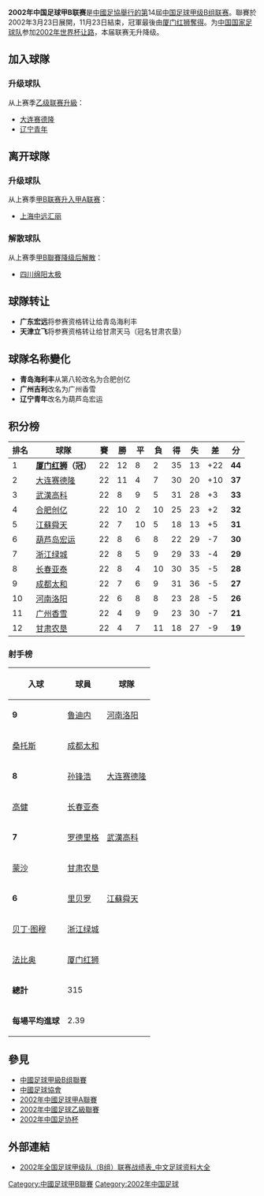 **2002年中国足球甲B联赛**是[中國足協舉行的第](https://zh.wikipedia.org/wiki/中國足協 "wikilink")14屆[中国足球甲级B组联赛](../Page/中国足球甲级B组联赛.md "wikilink")。聯賽於2002年3月23日展開，11月23日結束，冠軍最後由[厦门红狮奪得](https://zh.wikipedia.org/wiki/厦门蓝狮足球俱乐部 "wikilink")。为[中国国家足球队](../Page/中国国家足球队.md "wikilink")参加[2002年世界杯让路](https://zh.wikipedia.org/wiki/2002年世界杯 "wikilink")，本届联赛无升降级。

## 加入球隊

### 升级球队

从上赛季[乙级联赛升級](https://zh.wikipedia.org/wiki/2001年中国足球乙级联赛 "wikilink")：

  - [大连赛德隆](../Page/上海联城足球俱乐部.md "wikilink")
  - [辽宁青年](../Page/南京有有足球俱乐部.md "wikilink")

## 离开球隊

### 升级球队

从上赛季[甲B联赛升入](../Page/2001年中国足球甲B联赛.md "wikilink")[甲A联赛](../Page/2002年中国足球甲A联赛.md "wikilink")：

  - [上海中远汇丽](https://zh.wikipedia.org/wiki/陕西宝荣浐灞足球俱樂部 "wikilink")

### 解散球队

从上赛季[甲B聯賽降级后解散](../Page/2001年中国足球甲B联赛.md "wikilink")：

  - [四川绵阳太极](https://zh.wikipedia.org/wiki/四川绵阳足球俱樂部 "wikilink")

## 球隊转让

  - **广东宏远**将参赛资格转让给青岛海利丰
  - **天津立飞**将参赛资格转让给甘肃天马（冠名甘肃农垦）

## 球隊名称變化

  - **青岛海利丰**从第八轮改名为合肥创亿
  - **广州吉利**改名为广州香雪
  - **辽宁青年**改名为葫芦岛宏运

## 积分榜

| 排名 | 球隊                                                                | 賽  | 勝  | 平  | 負  | 得  | 失  | 差    | 分      |
| -- | ----------------------------------------------------------------- | -- | -- | -- | -- | -- | -- | ---- | ------ |
| 1  | **[厦门红狮](https://zh.wikipedia.org/wiki/厦门蓝狮足球俱乐部 "wikilink")（冠）** | 22 | 12 | 8  | 2  | 35 | 13 | \+22 | **44** |
| 2  | [大连赛德隆](https://zh.wikipedia.org/wiki/上海联城足球俱樂部 "wikilink")       | 22 | 11 | 4  | 7  | 30 | 20 | \+10 | **37** |
| 3  | [武漢高科](https://zh.wikipedia.org/wiki/湖北武漢職業足球俱樂部 "wikilink")      | 22 | 8  | 9  | 5  | 31 | 28 | \+3  | **33** |
| 4  | [合肥创亿](https://zh.wikipedia.org/wiki/青島海利豐足球俱樂部 "wikilink")       | 22 | 10 | 2  | 10 | 25 | 23 | \+2  | **32** |
| 5  | [江蘇舜天](https://zh.wikipedia.org/wiki/江蘇舜天足球俱樂部 "wikilink")        | 22 | 7  | 10 | 5  | 18 | 13 | \+5  | **31** |
| 6  | [葫芦岛宏运](https://zh.wikipedia.org/wiki/南京有有足球俱樂部 "wikilink")       | 22 | 8  | 6  | 8  | 22 | 29 | \-7  | **30** |
| 7  | [浙江绿城](https://zh.wikipedia.org/wiki/杭州绿城足球俱乐部 "wikilink")        | 22 | 8  | 5  | 9  | 29 | 33 | \-4  | **29** |
| 8  | [长春亚泰](../Page/长春亚泰足球俱乐部.md "wikilink")                           | 22 | 8  | 4  | 10 | 30 | 35 | \-5  | **28** |
| 9  | [成都太和](https://zh.wikipedia.org/wiki/成都谢菲联足球俱乐部 "wikilink")       | 22 | 7  | 6  | 9  | 31 | 36 | \-5  | **27** |
| 10 | [河南洛阳](../Page/河南建业足球俱乐部.md "wikilink")                           | 22 | 6  | 8  | 8  | 23 | 28 | \-5  | **26** |
| 11 | [广州香雪](https://zh.wikipedia.org/wiki/广州医药足球俱乐部 "wikilink")        | 22 | 4  | 9  | 9  | 23 | 30 | \-7  | **21** |
| 12 | [甘肃农垦](../Page/甘肃天马足球俱乐部.md "wikilink")                           | 22 | 4  | 7  | 11 | 18 | 27 | \-9  | **19** |

### 射手榜

<table>
<thead>
<tr class="header">
<th><p>入球</p></th>
<th><p>球員</p></th>
<th><p>球隊</p></th>
</tr>
</thead>
<tbody>
<tr class="odd">
<td><p><strong>9</strong></p></td>
<td><p><a href="https://zh.wikipedia.org/wiki/鲁迪内" title="wikilink">鲁迪内</a></p></td>
<td><p><a href="../Page/河南建业足球俱乐部.md" title="wikilink">河南洛阳</a></p></td>
</tr>
<tr class="even">
<td><p><a href="https://zh.wikipedia.org/wiki/桑托斯" title="wikilink">桑托斯</a></p></td>
<td><p><a href="https://zh.wikipedia.org/wiki/成都谢菲联足球俱乐部" title="wikilink">成都太和</a></p></td>
<td></td>
</tr>
<tr class="odd">
<td><p><strong>8</strong></p></td>
<td><p><a href="https://zh.wikipedia.org/wiki/孙锋浩" title="wikilink">孙锋浩</a></p></td>
<td><p><a href="https://zh.wikipedia.org/wiki/上海联城足球俱樂部" title="wikilink">大连赛德隆</a></p></td>
</tr>
<tr class="even">
<td><p><a href="../Page/高健_(足球运动员).md" title="wikilink">高健</a></p></td>
<td><p><a href="../Page/长春亚泰足球俱乐部.md" title="wikilink">长春亚泰</a></p></td>
<td></td>
</tr>
<tr class="odd">
<td><p><strong>7</strong></p></td>
<td><p><a href="https://zh.wikipedia.org/wiki/罗德里格" title="wikilink">罗德里格</a></p></td>
<td><p><a href="https://zh.wikipedia.org/wiki/湖北武漢職業足球俱樂部" title="wikilink">武漢高科</a></p></td>
</tr>
<tr class="even">
<td><p><a href="https://zh.wikipedia.org/wiki/蒙沙" title="wikilink">蒙沙</a></p></td>
<td><p><a href="../Page/甘肃天马足球俱乐部.md" title="wikilink">甘肃农垦</a></p></td>
<td></td>
</tr>
<tr class="odd">
<td><p><strong>6</strong></p></td>
<td><p><a href="https://zh.wikipedia.org/wiki/里贝罗" title="wikilink">里贝罗</a></p></td>
<td><p><a href="https://zh.wikipedia.org/wiki/江蘇舜天足球俱樂部" title="wikilink">江蘇舜天</a></p></td>
</tr>
<tr class="even">
<td><p><a href="../Page/贝丁·图穆.md" title="wikilink">贝丁·图穆</a></p></td>
<td><p><a href="https://zh.wikipedia.org/wiki/杭州绿城足球俱乐部" title="wikilink">浙江绿城</a></p></td>
<td></td>
</tr>
<tr class="odd">
<td><p><a href="https://zh.wikipedia.org/wiki/法比奥" title="wikilink">法比奥</a></p></td>
<td><p><a href="https://zh.wikipedia.org/wiki/厦门蓝狮足球俱乐部" title="wikilink">厦门红狮</a></p></td>
<td></td>
</tr>
<tr class="even">
<td><p><strong>總計</strong></p></td>
<td><p>315</p></td>
<td></td>
</tr>
<tr class="odd">
<td><p><strong>每場平均進球</strong></p></td>
<td><p>2.39</p></td>
<td></td>
</tr>
</tbody>
</table>

## 參見

  - [中國足球甲級B组聯賽](https://zh.wikipedia.org/wiki/中國足球甲級B组聯賽 "wikilink")
  - [中國足球協會](https://zh.wikipedia.org/wiki/中國足球協會 "wikilink")
  - [2002年中國足球甲A聯賽](https://zh.wikipedia.org/wiki/2002年中國足球甲A聯賽 "wikilink")
  - [2002年中國足球乙級聯賽](https://zh.wikipedia.org/wiki/2002年中國足球乙級聯賽 "wikilink")
  - [2002年中国足协杯](https://zh.wikipedia.org/wiki/2002年中国足协杯 "wikilink")

## 外部連結

  - [2002年全国足球甲级队（B组）联赛战绩表_中文足球资料大全](https://web.archive.org/web/20110707114908/http://www.zuqiuziliao.cn/china/2002b_1.htm)

[Category:中國足球甲B聯賽](https://zh.wikipedia.org/wiki/Category:中國足球甲B聯賽 "wikilink") [Category:2002年中国足球](https://zh.wikipedia.org/wiki/Category:2002年中国足球 "wikilink")
